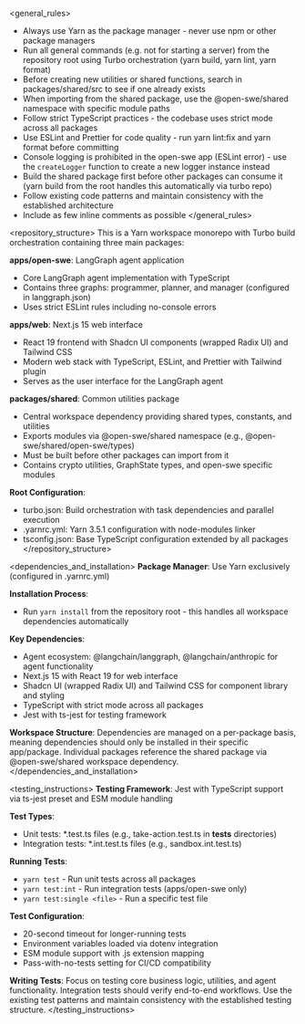 <general_rules>
- Always use Yarn as the package manager - never use npm or other package managers
- Run all general commands (e.g. not for starting a server) from the repository root using Turbo orchestration (yarn build, yarn lint, yarn format)
- Before creating new utilities or shared functions, search in packages/shared/src to see if one already exists
- When importing from the shared package, use the @open-swe/shared namespace with specific module paths
- Follow strict TypeScript practices - the codebase uses strict mode across all packages
- Use ESLint and Prettier for code quality - run yarn lint:fix and yarn format before committing
- Console logging is prohibited in the open-swe app (ESLint error) - use the `createLogger` function to create a new logger instance instead
- Build the shared package first before other packages can consume it (yarn build from the root handles this automatically via turbo repo)
- Follow existing code patterns and maintain consistency with the established architecture
- Include as few inline comments as possible
</general_rules>

<repository_structure>
This is a Yarn workspace monorepo with Turbo build orchestration containing three main packages:

**apps/open-swe**: LangGraph agent application
- Core LangGraph agent implementation with TypeScript
- Contains three graphs: programmer, planner, and manager (configured in langgraph.json)
- Uses strict ESLint rules including no-console errors

**apps/web**: Next.js 15 web interface
- React 19 frontend with Shadcn UI components (wrapped Radix UI) and Tailwind CSS
- Modern web stack with TypeScript, ESLint, and Prettier with Tailwind plugin
- Serves as the user interface for the LangGraph agent

**packages/shared**: Common utilities package
- Central workspace dependency providing shared types, constants, and utilities
- Exports modules via @open-swe/shared namespace (e.g., @open-swe/shared/open-swe/types)
- Must be built before other packages can import from it
- Contains crypto utilities, GraphState types, and open-swe specific modules

**Root Configuration**:
- turbo.json: Build orchestration with task dependencies and parallel execution
- .yarnrc.yml: Yarn 3.5.1 configuration with node-modules linker
- tsconfig.json: Base TypeScript configuration extended by all packages
</repository_structure>

<dependencies_and_installation>
**Package Manager**: Use Yarn exclusively (configured in .yarnrc.yml)

**Installation Process**:
- Run `yarn install` from the repository root - this handles all workspace dependencies automatically

**Key Dependencies**:
- Agent ecosystem: @langchain/langgraph, @langchain/anthropic for agent functionality
- Next.js 15 with React 19 for web interface
- Shadcn UI (wrapped Radix UI) and Tailwind CSS for component library and styling
- TypeScript with strict mode across all packages
- Jest with ts-jest for testing framework

**Workspace Structure**: Dependencies are managed on a per-package basis, meaning dependencies should only be installed in their specific app/package. Individual packages reference the shared package via @open-swe/shared workspace dependency.
</dependencies_and_installation>

<testing_instructions>
**Testing Framework**: Jest with TypeScript support via ts-jest preset and ESM module handling

**Test Types**:
- Unit tests: *.test.ts files (e.g., take-action.test.ts in __tests__ directories)
- Integration tests: *.int.test.ts files (e.g., sandbox.int.test.ts)

**Running Tests**:
- `yarn test` - Run unit tests across all packages
- `yarn test:int` - Run integration tests (apps/open-swe only)
- `yarn test:single <file>` - Run a specific test file

**Test Configuration**:
- 20-second timeout for longer-running tests
- Environment variables loaded via dotenv integration
- ESM module support with .js extension mapping
- Pass-with-no-tests setting for CI/CD compatibility

**Writing Tests**: Focus on testing core business logic, utilities, and agent functionality. Integration tests should verify end-to-end workflows. Use the existing test patterns and maintain consistency with the established testing structure.
</testing_instructions>

